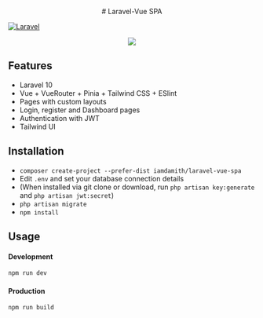 <p align="center"># Laravel-Vue SPA </p>

[![Laravel](https://github.com/iamdamith/laravel-vue-spa/actions/workflows/tests.yml/badge.svg?branch=main)](https://github.com/iamdamith/laravel-vue-spa/actions/workflows/tests.yml)

<p align="center">
<img src="https://i.imgur.com/sIwRc75.png">
</p>


## Features

- Laravel 10
- Vue + VueRouter + Pinia + Tailwind CSS + ESlint
- Pages with custom layouts
- Login, register and Dashboard pages
- Authentication with JWT
- Tailwind UI 

## Installation

- `composer create-project --prefer-dist iamdamith/laravel-vue-spa`
- Edit `.env` and set your database connection details
- (When installed via git clone or download, run `php artisan key:generate` and `php artisan jwt:secret`)
- `php artisan migrate`
- `npm install`

## Usage

#### Development

```bash
npm run dev
```

#### Production

```bash
npm run build
```
